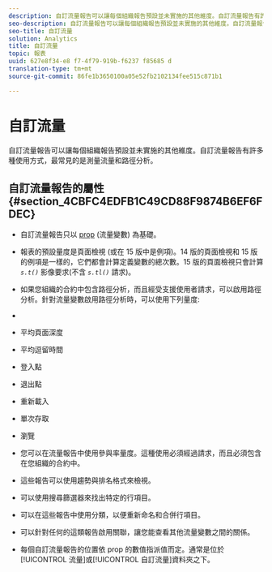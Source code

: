 ```yaml
---
description: 自訂流量報告可以讓每個組織報告預設並未實施的其他維度。自訂流量報告有許多種使用方式，最常見的是測量流量和路徑分析。
seo-description: 自訂流量報告可以讓每個組織報告預設並未實施的其他維度。自訂流量報告有許多種使用方式，最常見的是測量流量和路徑分析。
seo-title: 自訂流量
solution: Analytics
title: 自訂流量
topic: 報表
uuid: 627e8f34-e8 f7-4f79-919b-f6237 f85685 d
translation-type: tm+mt
source-git-commit: 86fe1b3650100a05e52fb2102134fee515c871b1

---
```



# 自訂流量

自訂流量報告可以讓每個組織報告預設並未實施的其他維度。自訂流量報告有許多種使用方式，最常見的是測量流量和路徑分析。

## 自訂流量報告的屬性 {#section_4CBFC4EDFB1C49CD88F9874B6EF6FDEC}

* 自訂流量報告只以 [prop](https://marketing.adobe.com/resources/help/en_US/sc/implement/index.html?f=c_propn) (流量變數) 為基礎。
* 報表的預設量度是頁面檢視 (或在 15 版中是例項)。14 版的頁面檢視和 15 版的例項是一樣的，它們都會計算定義變數的總次數。15 版的頁面檢視只會計算 *`s.t()`* 影像要求(不含 *`s.tl()`* 請求)。

* 如果您組織的合約中包含路徑分析，而且經受支援使用者請求，可以啟用路徑分析。針對流量變數啟用路徑分析時，可以使用下列量度:
* 

   * 平均頁面深度
   * 平均逗留時間
   * 登入點
   * 退出點
   * 重新載入
   * 單次存取
   * 瀏覽

* 您可以在流量報告中使用參與率量度。這種使用必須經過請求，而且必須包含在您組織的合約中。
* 這些報告可以使用趨勢與排名格式來檢視。
* 可以使用搜尋篩選器來找出特定的行項目。
* 可以在這些報告中使用分類，以便重新命名和合併行項目。
* 可以針對任何的這類報告啟用關聯，讓您能查看其他流量變數之間的關係。
* 每個自訂流量報告的位置依 prop 的數值指派值而定。通常是位於[!UICONTROL 流量]或[!UICONTROL 自訂流量]資料夾之下。

